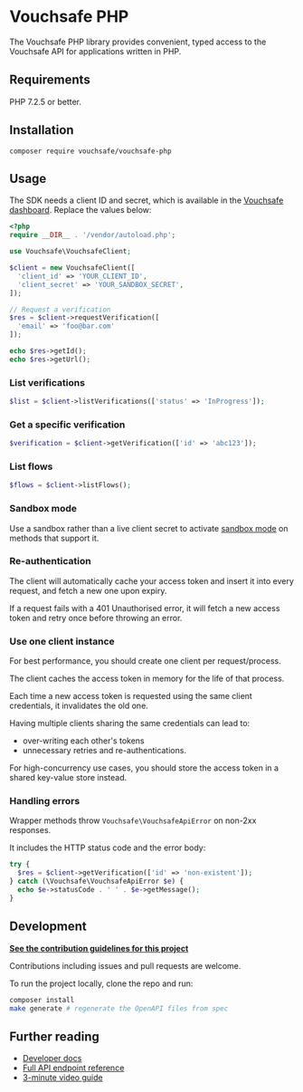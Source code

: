 # Vouchsafe PHP

The Vouchsafe PHP library provides convenient, typed access to the Vouchsafe API for applications written in PHP.

## Requirements

PHP 7.2.5 or better.

## Installation

```
composer require vouchsafe/vouchsafe-php
```

## Usage

The SDK needs a client ID and secret, which is available in the [Vouchsafe dashboard](https://app.vouchsafe.id). Replace the values below:

```php
<?php
require __DIR__ . '/vendor/autoload.php';

use Vouchsafe\VouchsafeClient;

$client = new VouchsafeClient([
  'client_id' => 'YOUR_CLIENT_ID',
  'client_secret' => 'YOUR_SANDBOX_SECRET',
]);

// Request a verification
$res = $client->requestVerification([
  'email' => 'foo@bar.com'
]);

echo $res->getId();
echo $res->getUrl();
```

### List verifications

```php
$list = $client->listVerifications(['status' => 'InProgress']);
```

### Get a specific verification

```php
$verification = $client->getVerification(['id' => 'abc123']);
```

### List flows

```php
$flows = $client->listFlows();
```

### Sandbox mode

Use a sandbox rather than a live client secret to activate [sandbox mode](https://help.vouchsafe.id/en/articles/11979598-how-does-sandbox-mode-work) on methods that support it.

### Re-authentication

The client will automatically cache your access token and insert it into every request, and fetch a new one upon expiry.

If a request fails with a 401 Unauthorised error, it will fetch a new access token and retry once before throwing an error.

### Use one client instance

For best performance, you should create one client per request/process.

The client caches the access token in memory for the life of that process.

Each time a new access token is requested using the same client credentials, it invalidates the old one.

Having multiple clients sharing the same credentials can lead to:

- over-writing each other's tokens
- unnecessary retries and re-authentications.

For high-concurrency use cases, you should store the access token in a shared key-value store instead.

### Handling errors

Wrapper methods throw `Vouchsafe\VouchsafeApiError` on non-2xx responses.

It includes the HTTP status code and the error body:

```php
try {
  $res = $client->getVerification(['id' => 'non-existent']);
} catch (\Vouchsafe\VouchsafeApiError $e) {
  echo $e->statusCode . ' ' . $e->getMessage();
}
```

## Development

**[See the contribution guidelines for this project](https://github.com/vouchsafe/vouchsafe-php/blob/main/CONTRIBUTING.md)**

Contributions including issues and pull requests are welcome.

To run the project locally, clone the repo and run:

```bash
composer install
make generate # regenerate the OpenAPI files from spec
```

## Further reading

- [Developer docs](https://help.vouchsafe.id/en/collections/12439003-developers)
- [Full API endpoint reference](https://app.vouchsafe.id/docs)
- [3-minute video guide](https://www.youtube.com/playlist?list=PLx6V6SSTMuF_ZNWBPnysvwmdIwboLViE8)
